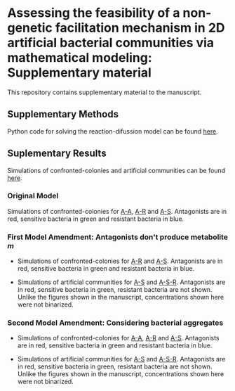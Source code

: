 # Assessing the feasibility of a non-genetic facilitation mechanism in 2D artificial bacterial communities via mathematical modeling: Supplementary material

This repository contains supplementary material to the manuscript.

## Supplementary Methods

Python code for solving the reaction-difussion model can be found [here](Code/ScriptASR.py).

## Suplementary Results

Simulations of confronted-colonies and artificial communities can be found [here](Simulations).

### Original Model

Simulations of confronted-colonies for [A-A](Simulations/Confronted-Colonies/ConfrontedColonies_AA_OriginalModel.mp4), [A-R](Simulations/Confronted-Colonies/ConfrontedColonies_AR_OriginalModel.mp4) and [A-S](Simulations/Confronted-Colonies/ConfrontedColonies_AS_OriginalModel.mp4). Antagonists are in red, sensitive bacteria in green and resistant bacteria in blue.

### First Model Amendment: Antagonists don't produce metabolite $m$

- Simulations of confronted-colonies for [A-R](Simulations/Confronted-Colonies/ConfrontedColonies_AR_NomforA.mp4) and [A-S](Simulations/Confronted-Colonies/ConfrontedColonies_AS_NomforA.mp4). Antagonists are in red, sensitive bacteria in green and resistant bacteria in blue.

- Simulations of artificial communities for [A-S](Simulations/Artificial-Communities/ArtificialCommunities_AS_NomforA.mp4) and [A-S-R](Simulations/Confronted-Colonies/ConfrontedColonies_AS_NomforA.mp4). Antagonists are in red, sensitive bacteria in green, resistant bacteria are not shown. Unlike the figures shown in the manuscript, concentrations shown here were not binarized.

### Second Model Amendment: Considering bacterial aggregates

- Simulations of confronted-colonies for [A-A](Simulations/Confronted-Colonies/ConfrontedColonies_AA_BacterialAggregates.mp4), [A-R](Simulations/Confronted-Colonies/ConfrontedColonies_AR_BacterialAggregates.mp4) and [A-S](Simulations/Confronted-Colonies/ConfrontedColonies_AS_BacterialAggregates.mp4). Antagonists are in red, sensitive bacteria in green and resistant bacteria in blue.

- Simulations of artificial communities for [A-S](Simulations/Artificial-Communities/ArtificialCommunities_AS_BacterialAggregates.mp4) and [A-S-R](Simulations/Confronted-Colonies/ConfrontedColonies_AS_BacterialAggregates.mp4). Antagonists are in red, sensitive bacteria in green, resistant bacteria are not shown. Unlike the figures shown in the manuscript, concentrations shown here were not binarized.
